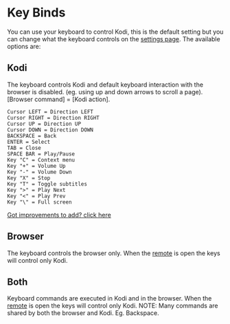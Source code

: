 # Key Binds

You can use your keyboard to control Kodi, this is the default setting but you can change what
the keyboard controls on the [settings page](#settings/web). The available options are:

## Kodi

The keyboard controls Kodi and default keyboard interaction with the browser is disabled.
(eg. using up and down arrows to scroll a page). [Browser command] = [Kodi action].

```
Cursor LEFT = Direction LEFT
Cursor RIGHT = Direction RIGHT
Cursor UP = Direction UP
Cursor DOWN = Direction DOWN
BACKSPACE = Back
ENTER = Select
TAB = Close
SPACE BAR = Play/Pause
Key "C" = Context menu
Key "+" = Volume Up
Key "-" = Volume Down
Key "X" = Stop
Key "T" = Toggle subtitles
Key ">" = Play Next
Key "<" = Play Prev
Key "\" = Full screen
```

[Got improvements to add? click here](https://github.com/xbmc/chorus2/blob/master/src/js/apps/input/input_app.js.coffee)

## Browser

The keyboard controls the browser only. When the [remote](#remote) is open the keys will control only Kodi.

## Both

Keyboard commands are executed in Kodi and in the browser. When the [remote](#remote) is open the keys will
control only Kodi. NOTE: Many commands are shared by both the browser and Kodi. Eg. Backspace.
